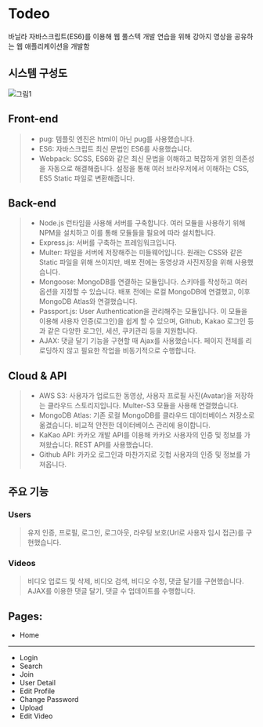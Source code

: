 # Todeo
바닐라 자바스크립트(ES6)를 이용해 웹 풀스텍 개발 연습을 위해 강아지 영상을 공유하는 웹 애플리케이션을 개발함 

## 시스템 구성도
![그림1](https://user-images.githubusercontent.com/26589904/92316940-c0fd9a80-f035-11ea-9832-d489eb8f38c9.jpg)

## Front-end
> - pug: 템플릿 엔진은 html이 아닌 pug를 사용했습니다.
> - ES6: 자바스크립트 최신 문법인 ES6를 사용했습니다.
> - Webpack: SCSS, ES6와 같은 최신 문법을 이해하고 복잡하게 얽힌 의존성을 자동으로 해결해줍니다. 설정을 통해 여러 브라우저에서 이해하는 CSS, ES5 Static 파일로 변환해줍니다.

## Back-end
> - Node.js 런타임을 사용해 서버를 구축합니다. 여러 모듈을 사용하기 위해 NPM을 설치하고 이를 통해 모듈들을 필요에 따라 설치합니다.
> - Express.js: 서버를 구축하는 프레임워크입니다.
> - Multer: 파일을 서버에 저장해주는 미들웨어입니다. 원래는 CSS와 같은 Static 파일을 위해 쓰이지만, 배포 전에는 동영상과 사진저장을 위해 사용했습니다.
> - Mongoose: MongoDB를 연결하는 모듈입니다. 스키마를 작성하고 여러 옵션을 지정할 수 있습니다. 배포 전에는 로컬 MongoDB에 연결했고, 이후 MongoDB Atlas와 연결했습니다.
> - Passport.js: User Authentication을 관리해주는 모듈입니다. 이 모듈을 이용해 사용자 인증(로그인)을 쉽게 할 수 있으며, Github, Kakao 로그인 등과 같은 다양한 로그인, 세션, 쿠키관리 등을 지원합니다. 
> - AJAX: 댓글 달기 기능을 구현할 때 Ajax를 사용했습니다. 페이지 전체를 리로딩하지 않고 필요한 작업을 비동기적으로 수행합니다.

## Cloud & API
> - AWS S3: 사용자가 업로드한 동영상, 사용자 프로필 사진(Avatar)을 저장하는 클라우드 스토리지입니다. Multer-S3 모듈을 사용해 연결했습니다.
> - MongoDB Atlas: 기존 로컬 MongoDB를 클라우드 데이터베이스 저장소로 옮겼습니다. 비교적 안전한 데이터베이스 관리에 용이합니다.
> - KaKao API: 카카오 개발 API를 이용해 카카오 사용자의 인증 및 정보를 가져왔습니다. REST API를 사용했습니다.
> - Github API: 카카오 로그인과 마찬가지로 깃헙 사용자의 인증 및 정보를 가져옵니다.

## 주요 기능

### Users
> 유저 인증, 프로필, 로그인, 로그아웃, 라우팅 보호(Url로 사용자 임시 접근)를 구현했습니다.

### Videos
> 비디오 업로드 및 삭제, 비디오 검색, 비디오 수정, 댓글 달기를 구현했습니다. AJAX를 이용한 댓글 달기, 댓글 수 업데이트를 수행합니다.

## Pages:

- Home
-----------

- Login
- Search
- Join
- User Detail
- Edit Profile
- Change Password
- Upload
- Edit Video
